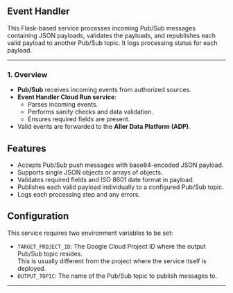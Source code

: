 ## Event Handler

This Flask-based service processes incoming Pub/Sub messages containing JSON payloads, validates the payloads, and republishes each valid payload to another Pub/Sub topic. It logs processing status for each payload.

---

### 1. Overview

- **Pub/Sub** receives incoming events from authorized sources.
- **Event Handler Cloud Run service**:
  - Parses incoming events.
  - Performs sanity checks and data validation.
  - Ensures required fields are present.
- Valid events are forwarded to the **Aller Data Platform (ADP)**.

## Features

- Accepts Pub/Sub push messages with base64-encoded JSON payload.
- Supports single JSON objects or arrays of objects.
- Validates required fields and ISO 8601 date format in payload.
- Publishes each valid payload individually to a configured Pub/Sub topic.
- Logs each processing step and any errors.

## Configuration

This service requires two environment variables to be set:

- `TARGET_PROJECT_ID`: The Google Cloud Project ID where the output Pub/Sub topic resides.  
  This is usually different from the project where the service itself is deployed.
- `OUTPUT_TOPIC`: The name of the Pub/Sub topic to publish messages to.

---
